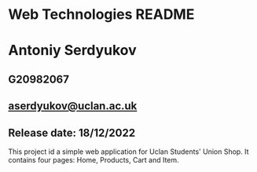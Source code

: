 # Web Technologies README
# Antoniy Serdyukov
## G20982067
## aserdyukov@uclan.ac.uk
## Release date: 18/12/2022 
This project id a simple web application for Uclan Students' Union Shop.
It contains four pages: Home, Products, Cart and Item.
